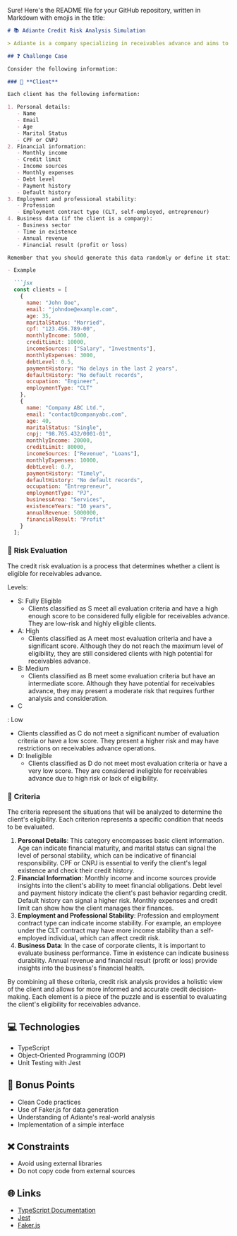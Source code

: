 Sure! Here's the README file for your GitHub repository, written in Markdown with emojis in the title:

```markdown
# 📚 Adiante Credit Risk Analysis Simulation

> Adiante is a company specializing in receivables advance and aims to assist its clients in improving cash flow by allowing the anticipation of pending amounts. Your task is to develop a program that simulates Adiante's credit risk analysis procedure. The goal of this software is to simulate risk analysis based on client data, applying specific rules to determine whether a client is eligible for receivables advance based on classification levels.

## ❓ Challenge Case

Consider the following information:

### 👤 **Client**

Each client has the following information:

1. Personal details:
   - Name
   - Email
   - Age
   - Marital Status
   - CPF or CNPJ
2. Financial information:
   - Monthly income
   - Credit limit
   - Income sources
   - Monthly expenses
   - Debt level
   - Payment history
   - Default history
3. Employment and professional stability:
   - Profession
   - Employment contract type (CLT, self-employed, entrepreneur)
4. Business data (if the client is a company):
   - Business sector
   - Time in existence
   - Annual revenue
   - Financial result (profit or loss)

Remember that you should generate this data randomly or define it statically in your project for analysis purposes.

- Example

  ```jsx
  const clients = [
    {
      name: "John Doe",
      email: "johndoe@example.com",
      age: 35,
      maritalStatus: "Married",
      cpf: "123.456.789-00",
      monthlyIncome: 5000,
      creditLimit: 10000,
      incomeSources: ["Salary", "Investments"],
      monthlyExpenses: 3000,
      debtLevel: 0.5,
      paymentHistory: "No delays in the last 2 years",
      defaultHistory: "No default records",
      occupation: "Engineer",
      employmentType: "CLT"
    },
    {
      name: "Company ABC Ltd.",
      email: "contact@companyabc.com",
      age: 40,
      maritalStatus: "Single",
      cnpj: "98.765.432/0001-01",
      monthlyIncome: 20000,
      creditLimit: 80000,
      incomeSources: ["Revenue", "Loans"],
      monthlyExpenses: 10000,
      debtLevel: 0.7,
      paymentHistory: "Timely",
      defaultHistory: "No default records",
      occupation: "Entrepreneur",
      employmentType: "PJ",
      businessArea: "Services",
      existenceYears: "10 years",
      annualRevenue: 5000000,
      financialResult: "Profit"
    }
  ];
  ```

### 📄 **Risk Evaluation**

The credit risk evaluation is a process that determines whether a client is eligible for receivables advance.

Levels:

- S: Fully Eligible
  - Clients classified as S meet all evaluation criteria and have a high enough score to be considered fully eligible for receivables advance. They are low-risk and highly eligible clients.
- A: High
  - Clients classified as A meet most evaluation criteria and have a significant score. Although they do not reach the maximum level of eligibility, they are still considered clients with high potential for receivables advance.
- B: Medium
  - Clients classified as B meet some evaluation criteria but have an intermediate score. Although they have potential for receivables advance, they may present a moderate risk that requires further analysis and consideration.
- C

: Low
  - Clients classified as C do not meet a significant number of evaluation criteria or have a low score. They present a higher risk and may have restrictions on receivables advance operations.
- D: Ineligible
  - Clients classified as D do not meet most evaluation criteria or have a very low score. They are considered ineligible for receivables advance due to high risk or lack of eligibility.

### 🎯 **Criteria**

The criteria represent the situations that will be analyzed to determine the client's eligibility. Each criterion represents a specific condition that needs to be evaluated.

1. **Personal Details**: This category encompasses basic client information. Age can indicate financial maturity, and marital status can signal the level of personal stability, which can be indicative of financial responsibility. CPF or CNPJ is essential to verify the client's legal existence and check their credit history.
2. **Financial Information**: Monthly income and income sources provide insights into the client's ability to meet financial obligations. Debt level and payment history indicate the client's past behavior regarding credit. Default history can signal a higher risk. Monthly expenses and credit limit can show how the client manages their finances.
3. **Employment and Professional Stability**: Profession and employment contract type can indicate income stability. For example, an employee under the CLT contract may have more income stability than a self-employed individual, which can affect credit risk.
4. **Business Data**: In the case of corporate clients, it is important to evaluate business performance. Time in existence can indicate business durability. Annual revenue and financial result (profit or loss) provide insights into the business's financial health.

By combining all these criteria, credit risk analysis provides a holistic view of the client and allows for more informed and accurate credit decision-making. Each element is a piece of the puzzle and is essential to evaluating the client's eligibility for receivables advance.

## 💻 Technologies

- TypeScript
- Object-Oriented Programming (OOP)
- Unit Testing with Jest

## 👾 Bonus Points

- Clean Code practices
- Use of Faker.js for data generation
- Understanding of Adiante's real-world analysis
- Implementation of a simple interface

## ❌ Constraints

- Avoid using external libraries
- Do not copy code from external sources

## 🌐 Links

- [TypeScript Documentation](https://www.typescriptlang.org/)
- [Jest](https://jestjs.io/)
- [Faker.js](https://fakerjs.dev/)
